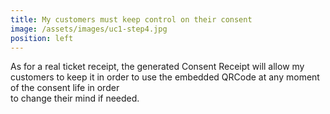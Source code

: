 ```yaml
---
title: My customers must keep control on their consent  
image: /assets/images/uc1-step4.jpg
position: left
---
```


As for a real ticket receipt, the generated Consent Receipt will allow my customers to keep it 
in order to use the embedded QRCode at any moment of the consent life in order  
to change their mind if needed.

